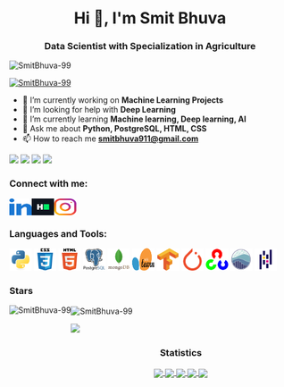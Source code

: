 <h1 align="center">Hi 👋, I'm Smit Bhuva</h1>
<h3 align="center">Data Scientist with Specialization in Agriculture</h3>
<p align="left"> <img src="https://komarev.com/ghpvc/?username=SmitBhuva-99&label=Profile%20views&color=0e75b6&style=flat" alt="SmitBhuva-99" /> </p>

<p align="left"> <a href="https://github.com/ryo-ma/github-profile-trophy"><img src="https://github-profile-trophy.vercel.app/?username=SmitBhuva-99&theme=" alt="SmitBhuva-99" /></a> </p>

- 🔭 I’m currently working on **Machine Learning Projects**
- 🤝 I’m looking for help with **Deep Learning**
- 🌱 I’m currently learning **Machine learning, Deep learning, AI**
- 💬 Ask me about **Python, PostgreSQL, HTML, CSS**
- 📫 How to reach me **smitbhuva911@gmail.com**

<div> <a href="https://www.linkedin.com/in/smit-bhuva-a6349625a" target="_blank"><img src="https://img.shields.io/badge/LinkedIn-0077B5?style=for-the-badge&logo=linkedin&logoColor=white" target="_blank"></a>
<a href="https://github.com/SmitBhuva-99" target="_blank"><img src="https://img.shields.io/badge/GitHub-100000?style=for-the-badge&logo=github&logoColor=white" target="_blank"></a>
<a href="https://instagram.com/_.smit_bhuva._" target="_blank"><img src="https://img.shields.io/badge/Instagram-E4405F?style=for-the-badge&logo=instagram&logoColor=white" target="_blank"></a>
<a href = "mailto:smitbhuva911@gmail.com"><img src="https://img.shields.io/badge/-Gmail-%23333?style=for-the-badge&logo=gmail&logoColor=white" target="_blank"></a>
</div><h3 align="left">Connect with me:</h3>
<p align="left">
<a href="https://linkedin.com/in/smit-bhuva-a6349625a" target="blank"><img align="center" src="https://raw.githubusercontent.com/teamedwardforever/Readme-Generator/71f25dd8b98329b168142a6b782a107b75eab178/svg/Social/linked-in-alt.svg" alt="smit-bhuva-a6349625a" height="30" width="40" /></a><a href="https://www.hackerrank.com/smitpatel2745" target="blank"><img align="center" src="https://raw.githubusercontent.com/teamedwardforever/Readme-Generator/71f25dd8b98329b168142a6b782a107b75eab178/svg/Social/hackerrank.svg" alt="smitpatel2745" height="30" width="40" /></a><a href="https://instagram.com/_.smit_bhuva._" target="blank"><img align="center" src="https://raw.githubusercontent.com/teamedwardforever/Readme-Generator/71f25dd8b98329b168142a6b782a107b75eab178/svg/Social/instagram.svg" alt="_.smit_bhuva._" height="30" width="40" /></a></p>

<h3 align="left">Languages and Tools:</h3>
<p align="left">
<img src="https://raw.githubusercontent.com/teamedwardforever/Readme-Generator/71f25dd8b98329b168142a6b782a107b75eab178/svg/Skills/Languages/python-original.svg" alt="Python" width="40" height="40"/>
<img src="https://raw.githubusercontent.com/teamedwardforever/Readme-Generator/71f25dd8b98329b168142a6b782a107b75eab178/svg/Skills/Frontend/css3-original-wordmark.svg" alt="Css" width="40" height="40"/>
<img src="https://raw.githubusercontent.com/teamedwardforever/Readme-Generator/71f25dd8b98329b168142a6b782a107b75eab178/svg/Skills/Frontend/html5-original-wordmark.svg" alt="HTML" width="40" height="40"/>
<img src="https://raw.githubusercontent.com/teamedwardforever/Readme-Generator/71f25dd8b98329b168142a6b782a107b75eab178/svg/Skills/Database/postgresql-original-wordmark.svg" alt="Postgresql" width="40" height="40"/>
<img src="https://raw.githubusercontent.com/teamedwardforever/Readme-Generator/71f25dd8b98329b168142a6b782a107b75eab178/svg/Skills/Database/mongodb-original-wordmark.svg" alt="Mongodb" width="40" height="40"/>
<img src="https://raw.githubusercontent.com/teamedwardforever/Readme-Generator/71f25dd8b98329b168142a6b782a107b75eab178/svg/Skills/ML/Scikit_learn_logo_small.svg" alt="Scikit" width="40" height="40"/>
<img src="https://raw.githubusercontent.com/teamedwardforever/Readme-Generator/71f25dd8b98329b168142a6b782a107b75eab178/svg/Skills/ML/tensorflow-icon.svg" alt="Tensorflow" width="40" height="40"/>
<img src="https://raw.githubusercontent.com/teamedwardforever/Readme-Generator/71f25dd8b98329b168142a6b782a107b75eab178/svg/Skills/ML/pytorch-icon.svg" alt="Pytorch" width="40" height="40"/>
<img src="https://raw.githubusercontent.com/teamedwardforever/Readme-Generator/71f25dd8b98329b168142a6b782a107b75eab178/svg/Skills/ML/opencv-icon.svg" alt="Opencv" width="40" height="40"/>
<img src="https://raw.githubusercontent.com/teamedwardforever/Readme-Generator/71f25dd8b98329b168142a6b782a107b75eab178/svg/Skills/ML/logo-mark-lightbg.svg" alt="SeaBorn" width="40" height="40"/>
<img src="https://raw.githubusercontent.com/teamedwardforever/Readme-Generator/71f25dd8b98329b168142a6b782a107b75eab178/svg/Skills/ML/pandas-original.svg" alt="Pandas" width="40" height="40"/>
</p>

<h3 align="left">Stars</h3>
<img align="left" height="180em" src="https://github-readme-stats.vercel.app/api/top-langs/?username=SmitBhuva-99&hide_progress=true&theme=blue-green" alt=SmitBhuva-99 />

<p><img align="center" height="180em" src="https://github-readme-streak-stats.herokuapp.com/?user=SmitBhuva-99&theme=blue-green" alt="SmitBhuva-99" /></p>

<img src="https://user-images.githubusercontent.com/73097560/115834477-dbab4500-a447-11eb-908a-139a6edaec5c.gif"><h3 align="center">Statistics</h3>
<div align="center">
<a href="https://github.com/SmitBhuva-99">
<img align="center" src="http://github-profile-summary-cards.vercel.app/api/cards/stats?username=SmitBhuva-99&theme=blue_green" height="180em" />
<img align="center" src="http://github-profile-summary-cards.vercel.app/api/cards/most-commit-language?username=SmitBhuva-99&theme=2077" height="180em" />
<img align="center" src="http://github-profile-summary-cards.vercel.app/api/cards/repos-per-language?username=SmitBhuva-99&theme=2077" height="180em" />
<img align="center" src="http://github-profile-summary-cards.vercel.app/api/cards/productive-time?username=SmitBhuva-99&theme=2077" height="180em" />
<img align="center" src="http://github-profile-summary-cards.vercel.app/api/cards/profile-details?username=SmitBhuva-99&theme=2077" height="180em" />
</div>
